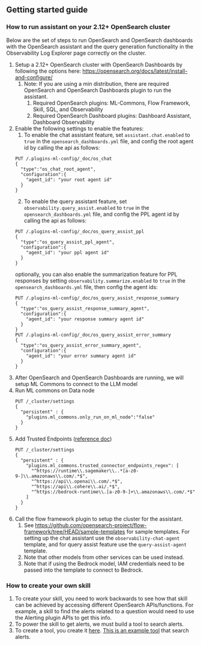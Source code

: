 ## Getting started guide

### How to run assistant on your 2.12+ OpenSearch cluster

Below are the set of steps to run OpenSearch and OpenSearch dashboards with the OpenSearch assistant and the query generation functionality in the Observability Log Explorer page correctly on the cluster.

1. Setup a 2.12+ OpenSearch cluster with OpenSearch Dashboards by following the options here: https://opensearch.org/docs/latest/install-and-configure/
   1. Note: If you are using a min distribution, there are required OpenSearch and OpenSearch Dashboards plugin to run the assistant.
      1. Required OpenSearch plugins: ML-Commons, Flow Framework, Skill, SQL, and Observability
      2. Required OpenSearch Dashboard plugins: Dashboard Assistant, Dashboard Observability
2. Enable the following settings to enable the features:
   1. To enable the chat assistant feature, set `assistant.chat.enabled` to `true` in the `opensearch_dashboards.yml` file, and config the root agent id by calling the api as follows:
   ```http
   PUT /.plugins-ml-config/_doc/os_chat
   {
     "type":"os_chat_root_agent",
     "configuration":{
       "agent_id": "your root agent id"
     }
   }
   ```
   2. To enable the query assistant feature, set `observability.query_assist.enabled` to `true` in the `opensearch_dashboards.yml` file, and config the PPL agent id by calling the api as follows:
   ```http
   PUT /.plugins-ml-config/_doc/os_query_assist_ppl
   {
     "type":"os_query_assist_ppl_agent",
     "configuration":{
       "agent_id": "your ppl agent id"
     }
   }
   ```
   optionally, you can also enable the summarization feature for PPL responses by setting `observability.summarize.enabled` to `true` in the `opensearch_dashboards.yml` file, then config the agent ids:
   ```http
   PUT /.plugins-ml-config/_doc/os_query_assist_response_summary
   {
     "type":"os_query_assist_response_summary_agent",
     "configuration":{
       "agent_id": "your response summary agent id"
     }
   }
   PUT /.plugins-ml-config/_doc/os_query_assist_error_summary
   {
     "type":"os_query_assist_error_summary_agent",
     "configuration":{
       "agent_id": "your error summary agent id"
     }
   }
   ```
3. After OpenSearch and OpenSearch Dashboards are running, we will setup ML Commons to connect to the LLM model
4. Run ML commons on Data node
   ```http
   PUT /_cluster/settings
   {
     "persistent" : {
       "plugins.ml_commons.only_run_on_ml_node":"false"
     }
   }
   ```
5. Add Trusted Endpoints ([reference doc](https://opensearch.org/docs/latest/ml-commons-plugin/remote-models/index/))
   ```http
   PUT /_cluster/settings
   {
     "persistent" : {
       "plugins.ml_commons.trusted_connector_endpoints_regex": [
         "^https://runtime\\.sagemaker\\..*[a-z0-9-]\\.amazonaws\\.com/.*$",
         "^https://api\\.openai\\.com/.*$",
         "^https://api\\.cohere\\.ai/.*$",
         "^https://bedrock-runtime\\.[a-z0-9-]+\\.amazonaws\\.com/.*$"
       ]
     }
   }
   ```
6. Call the flow framework plugin to setup the cluster for the assistant.
   1. See https://github.com/opensearch-project/flow-framework/tree/HEAD/sample-templates for sample templates. For setting up the chat assistant use the `observability-chat-agent` template, and for query assist feature use the `query-assist-agent` template.
   1. Note that other models from other services can be used instead.
   1. Note that if using the Bedrock model, IAM credentials need to be passed into the template to connect to Bedrock.

### How to create your own skill

1. To create your skill, you need to work backwards to see how that skill can be achieved by accessing different OpenSearch APIs/functions. For example, a skill to find the alerts related to a question would need to use the Alerting plugin APIs to get this info.
1. To power the skill to get alerts, we must build a tool to search alerts.
1. To create a tool, you create it [here](https://github.com/opensearch-project/skills/tree/main/src/main/java/org/opensearch/agent/tools). [This is an example tool](https://github.com/opensearch-project/skills/blob/main/src/main/java/org/opensearch/agent/tools/SearchAlertsTool.java) that search alerts.
